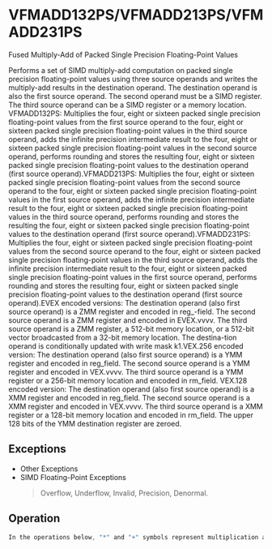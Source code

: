 # VFMADD132PS/VFMADD213PS/VFMADD231PS

Fused Multiply-Add of Packed Single Precision Floating-Point Values

Performs a set of SIMD multiply-add computation on packed single precision floating-point values using three source operands and writes the multiply-add results in the destination operand.
The destination operand is also the first source operand.
The second operand must be a SIMD register.
The third source operand can be a SIMD register or a memory location.
VFMADD132PS: Multiplies the four, eight or sixteen packed single precision floating-point values from the first source operand to the four, eight or sixteen packed single precision floating-point values in the third source operand, adds the infinite precision intermediate result to the four, eight or sixteen packed single precision floating-point values in the second source operand, performs rounding and stores the resulting four, eight or sixteen packed single precision floating-point values to the destination operand (first source operand).VFMADD213PS: Multiplies the four, eight or sixteen packed single precision floating-point values from the second source operand to the four, eight or sixteen packed single precision floating-point values in the first source operand, adds the infinite precision intermediate result to the four, eight or sixteen packed single precision floating-point values in the third source operand, performs rounding and stores the resulting the four, eight or sixteen packed single precision floating-point values to the destination operand (first source operand).VFMADD231PS: Multiplies the four, eight or sixteen packed single precision floating-point values from the second source operand to the four, eight or sixteen packed single precision floating-point values in the third source operand, adds the infinite precision intermediate result to the four, eight or sixteen packed single precision floating-point values in the first source operand, performs rounding and stores the resulting four, eight or sixteen packed single precision floating-point values to the destination operand (first source operand).EVEX encoded versions: The destination operand (also first source operand) is a ZMM register and encoded in reg_-field.
The second source operand is a ZMM register and encoded in EVEX.vvvv.
The third source operand is a ZMM register, a 512-bit memory location, or a 512-bit vector broadcasted from a 32-bit memory location.
The destina-tion operand is conditionally updated with write mask k1.VEX.256 encoded version: The destination operand (also first source operand) is a YMM register and encoded in reg_field.
The second source operand is a YMM register and encoded in VEX.vvvv.
The third source operand is a YMM register or a 256-bit memory location and encoded in rm_field.
VEX.128 encoded version: The destination operand (also first source operand) is a XMM register and encoded in reg_field.
The second source operand is a XMM register and encoded in VEX.vvvv.
The third source operand is a XMM register or a 128-bit memory location and encoded in rm_field.
The upper 128 bits of the YMM destination register are zeroed.

## Exceptions

- Other Exceptions
- SIMD Floating-Point Exceptions
  > Overflow, Underflow, Invalid, Precision, Denormal.

## Operation

```C
In the operations below, "*" and "+" symbols represent multiplication and addition with infinite precision inputs and outputs (no rounding).VFMADD132PS DEST, SRC2, SRC3 IF (VEX.128) THEN MAXNUM := 4ELSEIF (VEX.256)MAXNUM := 8FIFor i = 0 to MAXNUM-1 {n := 32*i;DEST[n+31:n] := RoundFPControl_MXCSR(DEST[n+31:n]*SRC3[n+31:n] + SRC2[n+31:n])}ELSEIF (VEX.256)DEST[MAXVL-1:256] := 0FIVFMADD213PS DEST, SRC2, SRC3 IF (VEX.128) THEN MAXNUM := 4ELSEIF (VEX.256)MAXNUM := 8FIFor i = 0 to MAXNUM-1 {n := 32*i;DEST[n+31:n] := RoundFPControl_MXCSR(SRC2[n+31:n]*DEST[n+31:n] + SRC3[n+31:n])}IF (VEX.128) THENDEST[MAXVL-1:128] := 0ELSEIF (VEX.256)DEST[MAXVL-1:256] := 0FIVFMADD231PS DEST, SRC2, SRC3 IF (VEX.128) THEN MAXNUM := 4ELSEIF (VEX.256)MAXNUM := 8FIFor i = 0 to MAXNUM-1 {n := 32*i;DEST[n+31:n] := RoundFPControl_MXCSR(SRC2[n+31:n]*SRC3[n+31:n] + DEST[n+31:n])}IF (VEX.128) THENDEST[MAXVL-1:128] := 0ELSEIF (VEX.256)DEST[MAXVL-1:256] := 0FIVFMADD132PS DEST, SRC2, SRC3 (EVEX encoded version, when src3 operand is a register)(KL, VL) = (4, 128), (8, 256), (16, 512)IF (VL = 512) AND (EVEX.b = 1)THENSET_ROUNDING_MODE_FOR_THIS_INSTRUCTION(EVEX.RC);ELSE SET_ROUNDING_MODE_FOR_THIS_INSTRUCTION(MXCSR.RC);FI;FOR j := 0 TO KL-1i := j * 32IF k1[j] OR *no writemask*THEN DEST[i+31:i] := RoundFPControl(DEST[i+31:i]*SRC3[i+31:i] + SRC2[i+31:i])ELSE IF *merging-masking*; merging-maskingTHEN *DEST[i+31:i] remains unchanged*FIFI;ENDFORDEST[MAXVL-1:VL] := 0VFMADD132PS DEST, SRC2, SRC3 (EVEX encoded version, when src3 operand is a memory source)(KL, VL) = (4, 128), (8, 256), (16, 512)FOR j := 0 TO KL-1i := j * 32IF k1[j] OR *no writemask*THEN IF (EVEX.b = 1) THENDEST[i+31:i] := RoundFPControl_MXCSR(DEST[i+31:i]*SRC3[31:0] + SRC2[i+31:i])ELSE DEST[i+31:i] := RoundFPControl_MXCSR(DEST[i+31:i]*SRC3[i+31:i] + SRC2[i+31:i])FI;ELSE IF *merging-masking*; merging-maskingTHEN *DEST[i+31:i] remains unchanged*ELSE ; zeroing-maskingDEST[i+31:i] := 0FIFI;ENDFORDEST[MAXVL-1:VL] := 0VFMADD213PS DEST, SRC2, SRC3 (EVEX encoded version, when src3 operand is a register)(KL, VL) = (4, 128), (8, 256), (16, 512)IF (VL = 512) AND (EVEX.b = 1)THENSET_ROUNDING_MODE_FOR_THIS_INSTRUCTION(EVEX.RC);ELSE SET_ROUNDING_MODE_FOR_THIS_INSTRUCTION(MXCSR.RC);FI;FOR j := 0 TO KL-1i := j * 32IF k1[j] OR *no writemask*THEN DEST[i+31:i] := RoundFPControl(SRC2[i+31:i]*DEST[i+31:i] + SRC3[i+31:i])ELSE IF *merging-masking*; merging-maskingTHEN *DEST[i+31:i] remains unchanged*ELSE ; zeroing-maskingDEST[i+31:i] := 0FIFI;VFMADD213PS DEST, SRC2, SRC3 (EVEX encoded version, when src3 operand is a memory source)(KL, VL) = (4, 128), (8, 256), (16, 512)FOR j := 0 TO KL-1i := j * 32IF k1[j] OR *no writemask*THEN IF (EVEX.b = 1) THENDEST[i+31:i] := RoundFPControl_MXCSR(SRC2[i+31:i]*DEST[i+31:i] + SRC3[31:0])ELSE DEST[i+31:i] := RoundFPControl_MXCSR(SRC2[i+31:i]*DEST[i+31:i] + SRC3[i+31:i])FI;ELSE IF *merging-masking*; merging-maskingTHEN *DEST[i+31:i] remains unchanged*ELSE ; zeroing-maskingDEST[i+31:i] := 0FIFI;ENDFORDEST[MAXVL-1:VL] := 0VFMADD231PS DEST, SRC2, SRC3 (EVEX encoded version, when src3 operand is a register)(KL, VL) = (4, 128), (8, 256), (16, 512)IF (VL = 512) AND (EVEX.b = 1)THENSET_ROUNDING_MODE_FOR_THIS_INSTRUCTION(EVEX.RC);ELSE SET_ROUNDING_MODE_FOR_THIS_INSTRUCTION(MXCSR.RC);FI;FOR j := 0 TO KL-1i := j * 32IF k1[j] OR *no writemask*THEN DEST[i+31:i] := RoundFPControl(SRC2[i+31:i]*SRC3[i+31:i] + DEST[i+31:i])ELSE IF *merging-masking*; merging-maskingTHEN *DEST[i+31:i] remains unchanged*ELSE ; zeroing-maskingDEST[i+31:i] := 0FIFI;ENDFORDEST[MAXVL-1:VL] := 0VFMADD231PS DEST, SRC2, SRC3 (EVEX encoded version, when src3 operand is a memory source)(KL, VL) = (4, 128), (8, 256), (16, 512)FOR j := 0 TO KL-1THEN IF (EVEX.b = 1) THENDEST[i+31:i] := RoundFPControl_MXCSR(SRC2[i+31:i]*SRC3[31:0] + DEST[i+31:i])ELSE DEST[i+31:i] := RoundFPControl_MXCSR(SRC2[i+31:i]*SRC3[i+31:i] + DEST[i+31:i])FI;ELSE IF *merging-masking*; merging-maskingTHEN *DEST[i+31:i] remains unchanged*ELSE ; zeroing-maskingDEST[i+31:i] := 0FIFI;ENDFORDEST[MAXVL-1:VL] := 0Intel C/C++ Compiler Intrinsic EquivalentVFMADDxxxPS __m512 _mm512_fmadd_ps(__m512 a, __m512 b, __m512 c);VFMADDxxxPS __m512 _mm512_fmadd_round_ps(__m512 a, __m512 b, __m512 c, int r);VFMADDxxxPS __m512 _mm512_mask_fmadd_ps(__m512 a, __mmask16 k, __m512 b, __m512 c);VFMADDxxxPS __m512 _mm512_maskz_fmadd_ps(__mmask16 k, __m512 a, __m512 b, __m512 c);VFMADDxxxPS __m512 _mm512_mask3_fmadd_ps(__m512 a, __m512 b, __m512 c, __mmask16 k);VFMADDxxxPS __m512 _mm512_mask_fmadd_round_ps(__m512 a, __mmask16 k, __m512 b, __m512 c, int r);VFMADDxxxPS __m512 _mm512_maskz_fmadd_round_ps(__mmask16 k, __m512 a, __m512 b, __m512 c, int r);VFMADDxxxPS __m512 _mm512_mask3_fmadd_round_ps(__m512 a, __m512 b, __m512 c, __mmask16 k, int r);VFMADDxxxPS __m256 _mm256_mask_fmadd_ps(__m256 a, __mmask8 k, __m256 b, __m256 c);VFMADDxxxPS __m256 _mm256_maskz_fmadd_ps(__mmask8 k, __m256 a, __m256 b, __m256 c);VFMADDxxxPS __m256 _mm256_mask3_fmadd_ps(__m256 a, __m256 b, __m256 c, __mmask8 k);VFMADDxxxPS __m128 _mm_mask_fmadd_ps(__m128 a, __mmask8 k, __m128 b, __m128 c);VFMADDxxxPS __m128 _mm_maskz_fmadd_ps(__mmask8 k, __m128 a, __m128 b, __m128 c);VFMADDxxxPS __m128 _mm_mask3_fmadd_ps(__m128 a, __m128 b, __m128 c, __mmask8 k);VFMADDxxxPS __m128 _mm_fmadd_ps (__m128 a, __m128 b, __m128 c);VFMADDxxxPS __m256 _mm256_fmadd_ps (__m256 a, __m256 b, __m256 c);
```
